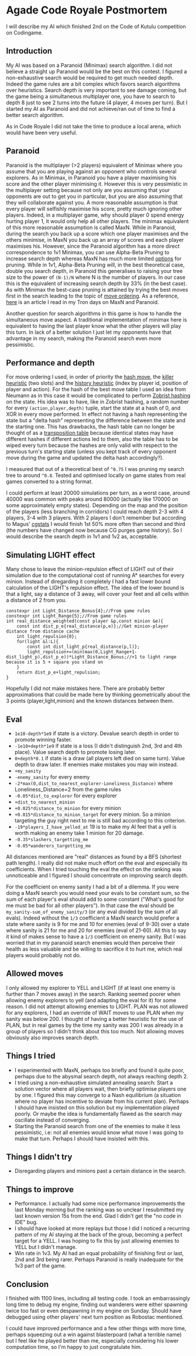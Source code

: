 # Agade Code Royale Postmortem

I will describe my AI which finished 2nd on the Code of Kutulu competition on Codingame.

## Introduction

My AI was based on a Paranoid (Minimax) search algorithm. I did not believe a straight up Paranoid would be the best on this contest. I figured a non-exhaustive search would be required to get much needed depth. Indeed the game rules are a bit complex which favors search algorithms over heuristics. Search depth is very important to see damage coming, but the game being a simultaneous multiplayer one, you have to search to depth 8 just to see 2 turns into the future (4 player, 4 moves per turn). But I started my AI as Paranoid and did not achieve/ran out of time to find a better search algorithm.

As in Code Royale I did not take the time to produce a local arena, which would have been very useful.

## Paranoid

Paranoid is the multiplayer (>2 players) equivalent of Minimax where you assume that you are playing against an opponent who controls several explorers. As in Minimax, in Paranoid you have a player maximising his score and the other player minimising it. However this is very pessimistic in the multiplayer setting because not only are you assuming that your opponents are out to get you in particular, but you are also assuming that they will collaborate against you. A more reasonable assumption is that every player will selfishly maximise his score, pretty much ignoring other players. Indeed, in a multiplayer game, why should player 0 spend energy hurting player 1, it would only help all other players. The minimax equivalent of this more reasonable assumption is called MaxN. While in Paranoid, during the search you back up a score which one player maximises and the others minimise, in MaxN you back up an array of scores and each player maximises his. However, since the Paranoid algorithm has a more direct correspondence to 1v1 Minimax, you can use Alpha-Beta Pruning to increase search depth whereas MaxN has much more limited [options](https://ijcai.org/Proceedings/03/Papers/098.pdf) for pruning. While in 1v1, Alpha-Beta Pruning will, in the best theoretical case, double you search depth, in Paranoid this generalises to raising your tree size to the power of `(N-1)/N` where N is the number of players. In our case this is the equivalent of increasing search depth by 33% (in the best case). As with Minimax the best-case pruning is attained by trying the best moves first in the search leading to the topic of [move ordering](https://chessprogramming.wikispaces.com/Move+Ordering). As a reference, [here](https://webdocs.cs.ualberta.ca/~nathanst/papers/comparison_algorithms.pdf) is an article I read in my Tron days on MaxN and Paranoid.

Another question for search algorithms in this game is how to handle the simultaneous move aspect. A traditional implementation of minimax here is equivalent to having the last player know what the other players will play this turn. In lack of a better solution I just let my opponents have that advantage in my search, making the Paranoid search even more pessimistic.

## Performance and depth

For move ordering I used, in order of priority the [hash move](https://chessprogramming.wikispaces.com/Hash+Move), the [killer heuristic](https://chessprogramming.wikispaces.com/Killer+Move) (two slots) and the [history heuristic](https://chessprogramming.wikispaces.com/History+Heuristic) (index by player id, position of player and action). For the hash of the best move table I used an idea from Neumann as in this case it would be complicated to perform [Zobrist hashing](https://chessprogramming.wikispaces.com/Zobrist+Hashing) on the state. His idea was to have, like in Zobrist hashing, a random number for every `(action,player,depth)` tuple, start the state at a hash of 0, and XOR in every move performed. In effect not having a hash representing the state but a "delta hash" representing the difference between the state and the starting one. This has drawbacks, the hash table can no longer be thought of as a [transposition table](https://chessprogramming.wikispaces.com/Transposition%20Table) because identical states may have different hashes if different actions led to them, also the table has to be wiped every turn because the hashes are only valid with respect to the previous turn's starting state (unless you kept track of every opponent move during the game and updated the delta hash accordingly?). 

I measured that out of a theoretical best of `^0.75` I was pruning my search tree to around `^0.8`. Tested and optimised locally on game states from real games converted to a string format.

I could perform at least 20000 simulations per turn, as a worst case, around 40000 was common with peaks around 80000 (actually like 170000 on some approximately empty states). Depending on the map and the position of the players (less branching in corridors) I could reach depth 2-3 with 4 players, 3-4 with 3 players. With 2 players I don't remember but according to Magus' [cgstats](http://cgstats.magusgeek.com/app/code-of-kutulu/Agade) I would finish 1st 50% more often than second and third (the numbers have changed now because CG purges game history). So I would describe the search depth in 1v1 and 1v2 as, acceptable.

## Simulating LIGHT effect

Many chose to leave the minion-repulsion effect of LIGHT out of their simulation due to the computational cost of running A* searches for every minion. Instead of diregarding it completely I had a fast lower bound calculation of the LIGHT's repulsion effect. The idea of the lower bound is that a light, say a distance of 3 away, will cover your feet and all cells within a distance of 2 from you.

```
constexpr int Light_Distance_Bonus{4};//From game rules
constexpr int Light_Range{5};//From game rules
int real_distance_weighted(const player &p,const minion &e){
	const int dist_p_e{real_distance(p,e)};//Get minion-player distance from distance cache
	int light_repulsion{0};
	for(light &l:L){
		const int dist_light_p{real_distance(p,l)};
		light_repulsion+=(min(max(0,Light_Range+1-dist_light_p),dist_p_e))*Light_Distance_Bonus;//+1 to light range because it is 5 + square you stand on
	}
	return dist_p_e+light_repulsion;
}
```

Hopefully I did not make mistakes here. There are probably better approximations that could be made here by thinking geometrically about the 3 points (player,light,minion) and the known distances between them.

## Eval

* `1e10-depth*1e9` if state is a victory. Devalue search depth in order to promote winning faster.
* `-1e10+depth*1e9` if state is a loss (I didn't distinguish 2nd, 3rd and 4th place). Value search depth to promote losing later.
* `0+depth*0.1` if state is a draw (all players left died on same turn). Value depth to draw later. If enemies make mistakes you may win instead.
* `+my_sanity`
* `-enemy_sanity` for every enemy
* `-2*max(0,dist_to_nearest_explorer-Loneliness_Distance)` where Loneliness_Distance=2 from the game rules
* `-0.05*dist_to_explorer` for every explorer
* `+dist_to_nearest_minion`
* `+0.025*distance_to_minion` for every minion
* `+0.015*distance_to_minion_target` for every minion. So a minion targeting the guy right next to me is still bad according to this criterion.
* `-19*players_I_have_yelled_at` 19 is to make my AI feel that a yell is worth making an enemy take 1 minion for 20 damage.
* `-0.35*slashers_targetting_me`
* `-0.05*wanderers_targetting_me`

All distances mentioned are "real" distances as found by a BFS (shortest path length). I really did not make much effort on the eval and especially its coefficients. When I tried touching the eval the effect on the ranking was unnoticeable and I figured I should concentrate on improving search depth.

For the coefficient on enemy sanity I had a bit of a dilemma. If you were doing a MaxN search you would need your evals to be constant sum, so the sum of each player's eval should add to some constant ("What's good for me must be bad for all other players"). In that case the eval should be `my_sanity-sum_of_enemy_sanity/3` (or any eval divided by the sum of all evals). Indeed without the `1/3` coefficient a MaxN search would prefer a state where sanity is 9 for me and 10 for enemies (eval of 9-30) over a state where sanity is 21 for me and 20 for enemies (eval of 21-60). All this to say it kind of makes sense to have a `1/3` coefficient on enemy sanity. But I was worried that in my paranoid search enemies would then perceive their health as less valuable and be willing to sacrifice it to hurt me, which real players would probably not do.

## Allowed moves

I only allowed my explorer to YELL and LIGHT (if at least one enemy is further than 7 moves away) in the search. Ranking seemed poorer when allowing enemy explorers to yell (and adapting the eval for it) for some reason. I did not attempt allowing enemies to LIGHT. PLAN was not allowed for any explorers, I had an override of WAIT moves to use PLAN when my sanity was below 200. I thought of having a better heuristic for the use of PLAN, but in real games by the time my sanity was 200 I was already in a group of players so I didn't think about this too much. Not allowing moves obviously also improves search depth.

## Things I tried

* I experimented with MaxN, perhaps too briefly and found it quite poor, perhaps due to the abysmal search depth, not always reaching depth 2.
* I tried using a non-exhaustive simulated annealing search: Start a solution vector where all players wait, then briefly optimise players one by one. I figured this may converge to a Nash equilibrium (a situation where no player has incentive to deviate from his current plan). Perhaps I should have insisted on this solution but my implementation played poorly. Or maybe the idea is fundamentally flawed as the search may oscillate instead of converging.
* Starting the Paranoid search from one of the enemies to make it less pessimistic, i.e: not all enemies would know what move I was going to make that turn. Perhaps I should have insisted with this.

## Things I didn't try

* Disregarding players and minions past a certain distance in the search.

## Things to improve

* Performance. I actually had some nice performance improvements the last Monday morning but the ranking was so unclear I resubmitted my last known version 15s from the end. Glad I didn't get the "no code in IDE" bug.
* I should have looked at more replays but those I did I noticed a recurring pattern of my AI staying at the back of the group, becoming a perfect target for a YELL. I was hoping to fix this by just allowing enemies to YELL but I didn't manage.
* Win rate in 1v3. My AI had an equal probability of finishing first or last, 2nd and 3rd being rarer. Perhaps Paranoid is really inadequate for the 1v3 part of the game.

## Conclusion

I finished with 1100 lines, including all testing code. I took an embarrassingly long time to debug my engine, finding out wanderers were either spawning twice too fast or even despawning in my engine on Sunday. Should have debugged using other players' next turn position as Robostac mentioned.

I could have improved performance and a few other things with more time, perhaps squeezing out a win against blasterpoard (what a terrible name) but I feel like he played better than me, especially considering his lower computation time, so I'm happy to just congratulate him.




